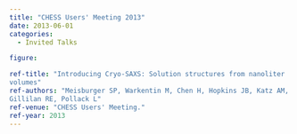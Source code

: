 ```yaml
---
title: "CHESS Users' Meeting 2013"
date: 2013-06-01
categories:
  - Invited Talks

figure:

ref-title: "Introducing Cryo-SAXS: Solution structures from nanoliter
volumes"
ref-authors: "Meisburger SP, Warkentin M, Chen H, Hopkins JB, Katz AM,
Gillilan RE, Pollack L"
ref-venue: "CHESS Users' Meeting."
ref-year: 2013
---
```

